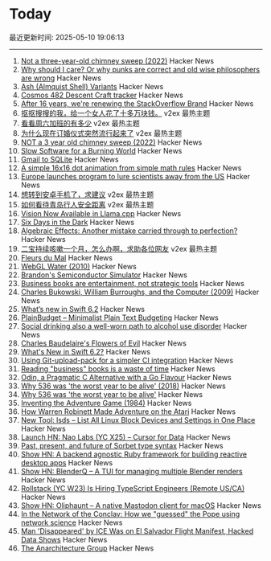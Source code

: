 # Today

最近更新时间: 2025-05-10 19:06:13

--- 
1. [Not a three-year-old chimney sweep (2022)](https://fakehistoryhunter.net/2022/07/26/not-a-3-year-old-chimney-sweep/) Hacker News
2. [Why should I care? Or why punks are correct and old wise philosophers are wrong](https://abuseofnotation.github.io/moral-law/) Hacker News
3. [Ash (Almquist Shell) Variants](https://www.in-ulm.de/~mascheck/various/ash/) Hacker News
4. [Cosmos 482 Descent Craft tracker](http://astria.tacc.utexas.edu/AstriaGraph/) Hacker News
5. [After 16 years, we're renewing the StackOverflow Brand](https://meta.stackexchange.com/questions/408823/after-16-years-we-re-renewing-the-brand) Hacker News
6. [抠抠搜搜的我，给一个女人花了十多万块钱。](https://www.v2ex.com/t/1130863) v2ex 最热主题
7. [看看周六加班的有多少](https://www.v2ex.com/t/1130852) v2ex 最热主题
8. [为什么现在订婚仪式突然流行起来了](https://www.v2ex.com/t/1130836) v2ex 最热主题
9. [NOT a 3 year old chimney sweep (2022)](https://fakehistoryhunter.net/2022/07/26/not-a-3-year-old-chimney-sweep/) Hacker News
10. [Slow Software for a Burning World](https://bonfirenetworks.org/posts/slow_software_for_a_burning_world/) Hacker News
11. [Gmail to SQLite](https://github.com/marcboeker/gmail-to-sqlite) Hacker News
12. [A simple 16x16 dot animation from simple math rules](https://tixy.land) Hacker News
13. [Europe launches program to lure scientists away from the US](https://es.wired.com/articulos/europa-lanza-iniciativa-para-atraer-talento-cientifico-tras-recortes-en-ee-uu) Hacker News
14. [想转到安卓手机了，求建议](https://www.v2ex.com/t/1130815) v2ex 最热主题
15. [如何看待青岛行人安全距离](https://www.v2ex.com/t/1130812) v2ex 最热主题
16. [Vision Now Available in Llama.cpp](https://github.com/ggml-org/llama.cpp/blob/master/docs/multimodal.md) Hacker News
17. [Six Days in the Dark](https://tonyyo11.github.io/posts/Six-Days-in-the-Dark/) Hacker News
18. [Algebraic Effects: Another mistake carried through to perfection?](https://kjosib.github.io/Counterpoint/effects.html) Hacker News
19. [二宝持续咳嗽一个月，怎么办啊，求助各位网友](https://www.v2ex.com/t/1130809) v2ex 最热主题
20. [Fleurs du Mal](https://fleursdumal.org) Hacker News
21. [WebGL Water (2010)](https://madebyevan.com/webgl-water/) Hacker News
22. [Brandon's Semiconductor Simulator](https://brandonli.net/semisim/) Hacker News
23. [Business books are entertainment, not strategic tools](https://theorthagonist.substack.com/p/why-reading-business-books-is-a-waste) Hacker News
24. [Charles Bukowski, William Burroughs, and the Computer (2009)](https://realitystudio.org/bibliographic-bunker/charles-bukowski-william-burroughs-and-the-computer/) Hacker News
25. [What’s new in Swift 6.2](https://www.hackingwithswift.com/articles/277/whats-new-in-swift-6-2) Hacker News
26. [PlainBudget – Minimalist Plain Text Budgeting](https://plainbudget.com/) Hacker News
27. [Social drinking also a well-worn path to alcohol use disorder](https://news.illinois.edu/review-social-drinking-also-a-well-worn-path-to-alcohol-use-disorder/) Hacker News
28. [Charles Baudelaire's Flowers of Evil](https://fleursdumal.org) Hacker News
29. [What's New in Swift 6.2?](https://www.hackingwithswift.com/articles/277/whats-new-in-swift-6-2) Hacker News
30. [Using Git-upload-pack for a simpler CI integration](https://blog.screenshotbot.io/2025/05/09/using-git-upload-pack-for-a-simpler-ci-integration/) Hacker News
31. [Reading "business" books is a waste of time](https://theorthagonist.substack.com/p/why-reading-business-books-is-a-waste) Hacker News
32. [Odin, a Pragmatic C Alternative with a Go Flavour](http://bitshifters.cc/2025/05/04/odin.html) Hacker News
33. [Why 536 was 'the worst year to be alive' (2018)](https://www.science.org/content/article/why-536-was-worst-year-be-alive) Hacker News
34. [Why 536 was 'the worst year to be alive'](https://www.science.org/content/article/why-536-was-worst-year-be-alive) Hacker News
35. [Inventing the Adventure Game (1984)](http://www.warrenrobinett.com/inventing_adventure/) Hacker News
36. [How Warren Robinett Made Adventure on the Atari](http://www.warrenrobinett.com/inventing_adventure/) Hacker News
37. [New Tool: lsds – List All Linux Block Devices and Settings in One Place](https://tanelpoder.com/posts/lsds-list-linux-block-devices-and-their-config/) Hacker News
38. [Launch HN: Nao Labs (YC X25) – Cursor for Data](https://news.ycombinator.com/item?id=43938607) Hacker News
39. [Past, present, and future of Sorbet type syntax](https://blog.jez.io/history-of-sorbet-syntax/) Hacker News
40. [Show HN: A backend agnostic Ruby framework for building reactive desktop apps](https://codeberg.org/skinnyjames/hokusai) Hacker News
41. [Show HN: BlenderQ – A TUI for managing multiple Blender renders](https://github.com/KyleTryon/BlenderQ) Hacker News
42. [Rollstack (YC W23) Is Hiring TypeScript Engineers (Remote US/CA)](https://www.ycombinator.com/companies/rollstack-2/jobs/QPqpb1n-software-engineer-typescript-us-canada) Hacker News
43. [Show HN: Oliphaunt – A native Mastodon client for macOS](https://testflight.apple.com/join/Epq1P3Cw) Hacker News
44. [In the Network of the Conclav: How we "guessed" the Pope using network science](https://www.unibocconi.it/en/news/network-conclave) Hacker News
45. [Man 'Disappeared' by ICE Was on El Salvador Flight Manifest, Hacked Data Shows](https://www.404media.co/man-disappeared-by-ice-was-on-el-salvador-flight-manifest-hacked-data-shows/) Hacker News
46. [The Anarchitecture Group](https://www.spatialagency.net/database/the.anarchitecture.group) Hacker News
